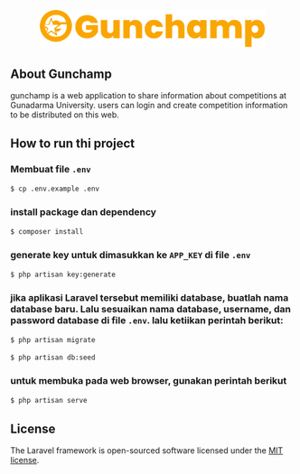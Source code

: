 <p align="center"><a href="#" target="_blank"><img src="public/img/logo-title.png" width="400"></a></p>

## About Gunchamp

gunchamp is a web application to share information about competitions at Gunadarma University. users can login and create competition information to be distributed on this web.

## How to run thi project

### Membuat file `.env`

```bash
$ cp .env.example .env
```

### install package dan dependency

```bash
$ composer install
```

### generate key untuk dimasukkan ke `APP_KEY` di file `.env`

```bash
$ php artisan key:generate
```

### jika aplikasi Laravel tersebut memiliki database, buatlah nama database baru. Lalu sesuaikan nama database, username, dan password database di file `.env`. lalu ketiikan perintah berikut:

```bash
$ php artisan migrate
```

```bash
$ php artisan db:seed
```

### untuk membuka pada web browser, gunakan perintah berikut

```bash
$ php artisan serve
```

## License

The Laravel framework is open-sourced software licensed under the [MIT license](https://opensource.org/licenses/MIT).
